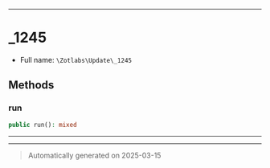 ***

# _1245





* Full name: `\Zotlabs\Update\_1245`




## Methods


### run



```php
public run(): mixed
```












***


***
> Automatically generated on 2025-03-15
